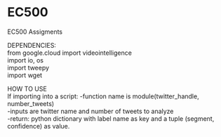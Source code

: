 # EC500
EC500 Assigments<br />

DEPENDENCIES: <br />
from google.cloud import videointelligence<br />
  import io, os<br />
  import tweepy<br />
  import wget<br />
  
  
HOW TO USE <br />
 If importing into a script: -function name is module(twitter_handle, number_tweets)<br />
                             -inputs are twitter name and number of tweets to analyze<br />
                             -return: python dictionary with label name as key and a tuple (segment, confidence) as value.
                
